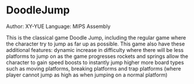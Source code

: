 # DoodleJump
Author: XY-YUE
Language: MIPS Assembly

This is the classical game Doodle Jump, including the regular game where the character try to jump as far up as possible. This game also have these additional features: 
  dynamic increase in difficulty where there will be less platforms to jump on as the game progresses
  rockets and springs allow the character to gain speed boosts to instantly jump higher
  more board types such as moving platforms, breaking platforms and trap platforms (where player cannot jump as high as when jumping on a normal platform)
